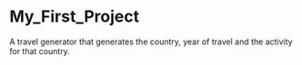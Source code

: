 # My_First_Project

A travel generator that generates the country, year of travel and the activity for that country.
